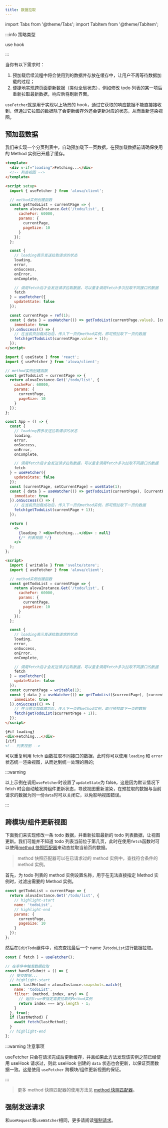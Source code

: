 ```yaml
---
title: 数据拉取
---
```


import Tabs from '@theme/Tabs';
import TabItem from '@theme/TabItem';

:::info 策略类型

use hook

:::

当你有以下需求时：

1. 预加载后续流程中将会使用到的数据并存放在缓存中，让用户不再等待数据加载的过程；
2. 便捷地实现跨页面更新数据（类似全局状态），例如修改 todo 列表的某一项后重新拉取最新数据，响应后将刷新界面。

`useFetcher`就是用于实现以上场景的 hook，通过它获取的响应数据不能直接接收到，但通过它拉取的数据除了会更新缓存外还会更新对应的状态，从而重新渲染视图。

## 预加载数据

我们来实现一个分页列表中，自动预加载下一页数据，在预加载数据前请确保使用的 Method 实例已开启了缓存。

<Tabs groupId="framework">
<TabItem value="1" label="vue composition">

```html
<template>
  <div v-if="loading">Fetching...</div>
  <!-- 列表视图 -->
</template>

<script setup>
  import { useFetcher } from 'alova/client';

  // method实例创建函数
  const getTodoList = currentPage => {
    return alovaInstance.Get('/todo/list', {
      cacheFor: 60000,
      params: {
        currentPage,
        pageSize: 10
      }
    });
  };

  const {
    // loading表示发送拉取请求的状态
    loading,
    error,
    onSuccess,
    onError,
    onComplete,

    // 调用fetch后才会发送请求拉取数据，可以重复调用fetch多次拉取不同接口的数据
    fetch
  } = useFetcher({
    updateState: false
  });

  const currentPage = ref(1);
  const { data } = useWatcher(() => getTodoList(currentPage.value), [currentPage], {
    immediate: true
  }).onSuccess(() => {
    // 在当前页加载成功后，传入下一页的method实例，即可预拉取下一页的数据
    fetch(getTodoList(currentPage.value + 1));
  });
</script>
```

</TabItem>
<TabItem value="2" label="react">

```jsx
import { useState } from 'react';
import { useFetcher } from 'alova/client';

// method实例创建函数
const getTodoList = currentPage => {
  return alovaInstance.Get('/todo/list', {
    cacheFor: 60000,
    params: {
      currentPage,
      pageSize: 10
    }
  });
};

const App = () => {
  const {
    // loading表示发送拉取请求的状态
    loading,
    error,
    onSuccess,
    onError,
    onComplete,

    // 调用fetch后才会发送请求拉取数据，可以重复调用fetch多次拉取不同接口的数据
    fetch
  } = useFetcher({
    updateState: false
  });
  const [currentPage, setCurrentPage] = useState(1);
  const { data } = useWatcher(() => getTodoList(currentPage), [currentPage], {
    immediate: true
  }).onSuccess(() => {
    // 在当前页加载成功后，传入下一页的method实例，即可预拉取下一页的数据
    fetch(getTodoList(currentPage + 1));
  });

  return (
    <>
      {loading ? <div>Fetching...</div> : null}
      {/* 列表视图 */}
    </>
  );
};
```

</TabItem>
<TabItem value="3" label="svelte">

```html
<script>
  import { writable } from 'svelte/store';
  import { useFetcher } from 'alova/client';

  // method实例创建函数
  const getTodoList = currentPage => {
    return alovaInstance.Get('/todo/list', {
      cacheFor: 60000,
      params: {
        currentPage,
        pageSize: 10
      }
    });
  };

  const {
    // loading表示发送拉取请求的状态
    loading,
    error,
    onSuccess,
    onError,
    onComplete,

    // 调用fetch后才会发送请求拉取数据，可以重复调用fetch多次拉取不同接口的数据
    fetch
  } = useFetcher({
    updateState: false
  });
  const currentPage = writable(1);
  const { data } = useWatcher(() => getTodoList($currentPage), [currentPage], {
    immediate: true
  }).onSuccess(() => {
    // 在当前页加载成功后，传入下一页的method实例，即可预拉取下一页的数据
    fetch(getTodoList($currentPage + 1));
  });
</script>

{#if loading}
<div>Fetching...</div>
{/if}
<!-- 列表视图 -->
```

</TabItem>
</Tabs>

可以重复利用 fetch 函数拉取不同接口的数据，此时你可以使用 `loading` 和 `error` 状态统一渲染视图，从而达到统一处理的目的;

:::warning

以上示例在调用`useFetcher`时设置了`updateState`为 false，这是因为默认情况下 fetch 时会自动触发跨组件更新状态，导致视图重新渲染，在预拉取的数据与当前请求的数据为同一份`data`时可以关闭它，以免影响视图错误。

:::

## 跨模块/组件更新视图

下面我们来实现修改一条 todo 数据，并重新拉取最新的 todo 列表数据，让视图更新。我们可能并不知道 todo 列表当前位于第几页，此时在使用`fetch`函数时可以使用[method 快照匹配器](/next/tutorial/client/in-depth/method-matcher)来动态拉取当前页的数据。

> method 快照匹配器可以在已请求过的 method 实例中，查找符合条件的 method 实例。

首先，为 todo 列表的 method 实例设置名称，用于在无法直接指定 Method 实例时，过滤出需要的 Method 实例。

```javascript title="api/todoList.js"
const getTodoList = currentPage => {
  return alovaInstance.Get('/todo/list', {
    // highlight-start
    name: 'todoList',
    // highlight-end
    params: {
      currentPage,
      pageSize: 10
    }
  });
};
```

然后在`EditTodo`组件中，动态查找最后一个 name 为`todoList`进行数据拉取。

```javascript title="EditTodo Component"
const { fetch } = useFetcher();

// 在事件中触发数据拉取
const handleSubmit = () => {
  // 提交数据...
  // highlight-start
  const lastMethod = alovaInstance.snapshots.match({
    name: 'todoList',
    filter: (method, index, ary) => {
      // 返回true来指定需要拉取的Method实例
      return index === ary.length - 1;
    }
  }, true);
  if (lastMethod) {
    await fetch(lastMethod);
  }
  // highlight-end
};
```

:::warning 注意事项

useFetcher 只会在请求完成后更新缓存，并且如果此方法发现该实例之前已经使用 useHook 请求过，则此 useHook 创建的 `data` 状态也会更新，以保证页面数据一致。这是使用 `useFetcher` 跨模块/组件更新视图的保证。

:::

> 更多 method 快照匹配器的使用方法见 [method 快照匹配器](/next/tutorial/client/in-depth/method-matcher)。

## 强制发送请求

和`useRequest`和`useWatcher`相同，更多请阅读[强制请求](/next/tutorial/cache/force-request)。
